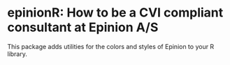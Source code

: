 # epinionR: How to be a CVI compliant consultant at Epinion A/S
This package adds utilities for the colors and styles of Epinion to your R library. 
